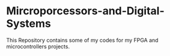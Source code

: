 # Mircroporcessors-and-Digital-Systems
This Repository contains some of my codes for my FPGA and microcontrollers projects.
